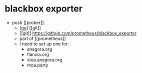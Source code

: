 # blackbox exporter

- push [[prober]].
  - [[go]] [[git]]
  - [[git]] https://github.com/prometheus/blackbox_exporter
  - part of [[prometheus]]
  - I need to set up one for:
    - anagora.org
    - flancia.org
    - stoa.anagora.org
    - moa.party


[//begin]: # "Autogenerated link references for markdown compatibility"
[go]: go "Go"
[//end]: # "Autogenerated link references"
